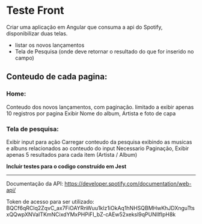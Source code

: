 # Teste Front

Criar uma aplicação em Angular que consuma a api do Spotify, disponibilizar duas telas.
- listar os novos lançamentos
- Tela de Pesquisa (onde deve retornar o resultado do que for inserido no campo)

## Conteudo de cada pagina:

### Home:

Conteudo dos novos lançamentos, com paginação. limitado a exibir apenas 10 registros por pagina
Exibir Nome do album, Artista e foto de capa

### Tela de pesquisa:

Exibir input para ação
Carregar conteudo da pesquisa exibindo as musicas e albuns relacionados ao conteudo do input 
Necessario Paginação, Exibir apenas 5 resultados para cada item (Artista / Album)


**Incluir testes para o codigo construído em Jest**

-----------------------------------------------------------------------------------------------------

Documentação da API:
https://developer.spotify.com/documentation/web-api/

Token de acesso para ser utilizado:
BQCf6qRClq2ZqvC_ax7FiOAYRnWuu1klz1iOkAq1hNHSQBMHwKhJDXnguTtsxQQwpXNVaITKmNCixdYMxPHPiFI_bZ-cAEw52xeksl9qPUNIIfIpH8k


